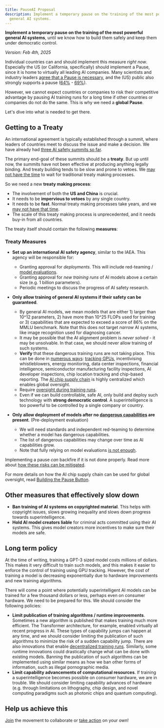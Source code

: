 ```yaml
---
title: PauseAI Proposal
description: Implement a temporary pause on the training of the most powerful
  general AI systems.
---
```


**Implement a temporary pause on the training of the most powerful general AI systems**, until we know how to build them safely and keep them under democratic control.

_Version: Feb 4th, 2025_

Individual countries can and should implement this measure _right now_.
Especially the US (or California, specifically) should implement a Pause, since it is home to virtually all leading AI companies.
Many scientists and industry leaders [agree that a Pause is necessary](https://futureoflife.org/open-letter/pause-giant-ai-experiments/), and the (US) public also strongly supports a pause ([64%](https://www.campaignforaisafety.org/usa-ai-x-risk-perception-tracker/) - [69%](https://today.yougov.com/topics/technology/survey-results/daily/2023/04/03/ad825/2)).

However, we cannot expect countries or companies to risk their competitive advantage by pausing AI training runs for a long time if other countries or companies do not do the same.
This is why we need a **global Pause**.

Let's dive into what is needed to get there.

## Getting to a Treaty

An international agreement is typically established through a summit, where leaders of countries meet to discuss the issue and make a decision.
We have already had [three AI safety summits so far](/summit).

The primary end-goal of these summits should be a **treaty**.
But up until now, the summits have not been effective at producing anything legally binding.
And treaty building tends to be slow and prone to vetoes.
We [may not have the time](/urgency) to wait for traditional treaty making processes.

So we need a new **treaty making process**:

- The involvement of both the **US and China** is crucial.
- It needs to be **impervious to vetoes** by any single country.
- It needs to be **fast**. Normal treaty making processes take years, and we [may not have that time](/urgency).
- The scale of this treaty making process is unprecedented, and it needs buy-in from all countries.

The treaty itself should contain the following **measures**:

### Treaty Measures

- **Set up an international AI safety agency**, similar to the IAEA. This agency will be responsible for:
  - Granting approval for _deployments_. This will include red-teaming / [model evaluations](/evaluations).
  - Granting approval for _new training runs_ of AI models above a certain size (e.g. 1 billion parameters).
  - Periodic meetings to discuss the progress of AI safety research.

- **Only allow training of general AI systems if their safety can be guaranteed**.
  - By general AI models, we mean models that are either 1) larger than 10^12 parameters, 2) have more than 10^25 FLOPs used for training or 3) capabilities that are expected to exceed a score of 86% on the MMLU benchmark. Note that this does not target _narrow_ AI systems, like image recognition used for diagnosing cancer.
  - It may be possible that the AI alignment problem is _never solved_ - it may be unsolvable. In that case, we should never allow training of such systems.
  - **Verify** that these dangerous training runs are not taking place. This can be done in [numerous ways](https://arxiv.org/abs/2408.16074): [tracking GPUs](https://arxiv.org/abs/2303.11341), incentivising whistleblowers, energy monitoring, data center inspections, financial intelligence, semiconductor manufacturing facility inspections, AI developer inspections, chip location tracking and chip-based reporting. The [AI chip supply chain](https://www.governance.ai/post/computing-power-and-the-governance-of-ai) is highly centralized which enables global oversight.
  - Require [oversight during training runs](https://www.alignmentforum.org/posts/Zfk6faYvcf5Ht7xDx/compute-thresholds-proposed-rules-to-mitigate-risk-of-a-lab).
  - Even if we can build controllable, safe AI, only build and deploy such technology with **strong democratic control**. A superintelligence is too powerful to be controlled by a single company or country.

- **Only allow deployment of models after no [dangerous capabilities](/dangerous-capabilities) are present**. (Pre-deployment evaluation)
  - We will need standards and independent red-teaming to determine whether a model has dangerous capabilities.
  - The list of dangerous capabilities may change over time as AI capabilities grow.
  - Note that fully relying on model evaluations [is not enough](/4-levels-of-ai-regulation).

Implementing a pause _can_ backfire if it is not done properly.
Read more about [how these risks can be mitigated](/mitigating-pause-failures).

For more details on how the AI chip supply chain can be used for global oversight, read [Building the Pause Button](/building-the-pause-button).

## Other measures that effectively slow down

- **Ban training of AI systems on copyrighted material**. This helps with copyright issues, slows growing inequality and slows down progress towards superintelligence.
- **Hold AI model creators liable** for criminal acts committed using their AI systems. This gives model creators more incentives to make sure their models are safe.

## Long term policy

At the time of writing, training a GPT-3 sized model costs millions of dollars.
This makes it very difficult to train such models, and this makes it easier to enforce the control of training using GPU tracking.
However, the cost of training a model is decreasing exponentially due to hardware improvements and new training algorithms.

There will come a point where potentially superintelligent AI models can be trained for a few thousand dollars or less, perhaps even on consumer hardware.
We need to be prepared for this.
We should consider the following policies:

- **Limit publication of training algorithms / runtime improvements**. Sometimes a new algorithm is published that makes training much more efficient. The Transformer architecture, for example, enabled virtually all recent progress in AI. These types of capability jumps can happen at any time, and we should consider limiting the publication of such algorithms to minimize the risk of a sudden capability jump. There are also innovations that enable [decentralized training runs](https://www.primeintellect.ai/blog/opendiloco). Similarly, some runtime innovations could drastically change what can be done with existing models. Banning the publication of such algorithms can be implemented using similar means as how we ban other forms of information, such as illegal pornographic media.
- **Limit capability advancements of computational resources**. If training a superintelligence becomes possible on consumer hardware, we are in trouble. We should consider limiting capability advances of hardware (e.g. through limitations on lithography, chip design, and novel computing paradigms such as photonic chips and quantum computing).

## Help us achieve this

[Join](/join) the movement to collaborate or [take action](/action) on your own!

